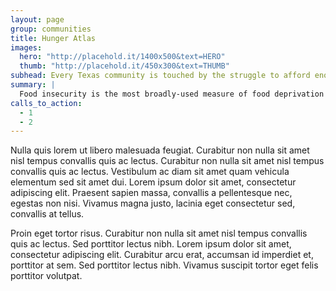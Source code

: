 ```yaml
---
layout: page
group: communities
title: Hunger Atlas
images:
  hero: "http://placehold.it/1400x500&text=HERO"
  thumb: "http://placehold.it/450x300&text=THUMB"
subhead: Every Texas community is touched by the struggle to afford enough food.
summary: |
  Food insecurity is the most broadly-used measure of food deprivation in the United States. The USDA defines food insecurity as meaning “consistent access to adequate food is limited by a lack of money and other resources at times during the year.”
calls_to_action:
  - 1
  - 2
---
```


Nulla quis lorem ut libero malesuada feugiat. Curabitur non nulla sit amet nisl tempus convallis quis ac lectus. Curabitur non nulla sit amet nisl tempus convallis quis ac lectus. Vestibulum ac diam sit amet quam vehicula elementum sed sit amet dui. Lorem ipsum dolor sit amet, consectetur adipiscing elit. Praesent sapien massa, convallis a pellentesque nec, egestas non nisi. Vivamus magna justo, lacinia eget consectetur sed, convallis at tellus.

Proin eget tortor risus. Curabitur non nulla sit amet nisl tempus convallis quis ac lectus. Sed porttitor lectus nibh. Lorem ipsum dolor sit amet, consectetur adipiscing elit. Curabitur arcu erat, accumsan id imperdiet et, porttitor at sem. Sed porttitor lectus nibh. Vivamus suscipit tortor eget felis porttitor volutpat.
